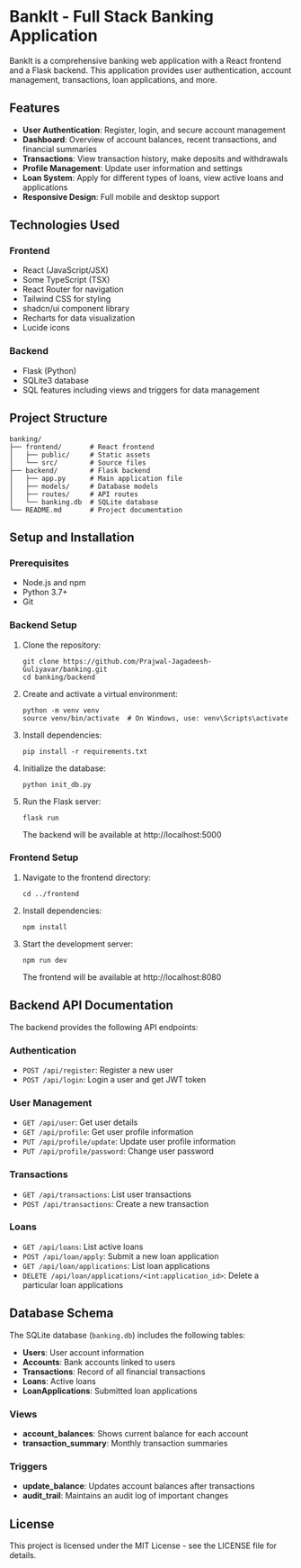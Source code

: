 
# BankIt - Full Stack Banking Application

BankIt is a comprehensive banking web application with a React frontend and a Flask backend. This application provides user authentication, account management, transactions, loan applications, and more.

## Features

- **User Authentication**: Register, login, and secure account management
- **Dashboard**: Overview of account balances, recent transactions, and financial summaries
- **Transactions**: View transaction history, make deposits and withdrawals
- **Profile Management**: Update user information and settings
- **Loan System**: Apply for different types of loans, view active loans and applications
- **Responsive Design**: Full mobile and desktop support

## Technologies Used

### Frontend
- React (JavaScript/JSX)
- Some TypeScript (TSX)
- React Router for navigation
- Tailwind CSS for styling
- shadcn/ui component library
- Recharts for data visualization
- Lucide icons

### Backend
- Flask (Python)
- SQLite3 database
- SQL features including views and triggers for data management

## Project Structure

```
banking/
├── frontend/       # React frontend
│   ├── public/     # Static assets
│   └── src/        # Source files
├── backend/        # Flask backend
│   ├── app.py      # Main application file
│   ├── models/     # Database models
│   ├── routes/     # API routes
│   └── banking.db  # SQLite database
└── README.md       # Project documentation
```

## Setup and Installation

### Prerequisites
- Node.js and npm
- Python 3.7+
- Git

### Backend Setup
1. Clone the repository:
   ```
   git clone https://github.com/Prajwal-Jagadeesh-Guliyavar/banking.git
   cd banking/backend
   ```

2. Create and activate a virtual environment:
   ```
   python -m venv venv
   source venv/bin/activate  # On Windows, use: venv\Scripts\activate
   ```

3. Install dependencies:
   ```
   pip install -r requirements.txt
   ```

4. Initialize the database:
   ```
   python init_db.py
   ```

5. Run the Flask server:
   ```
   flask run
   ```
   
   The backend will be available at http://localhost:5000

### Frontend Setup
1. Navigate to the frontend directory:
   ```
   cd ../frontend
   ```

2. Install dependencies:
   ```
   npm install
   ```

3. Start the development server:
   ```
   npm run dev
   ```
   
   The frontend will be available at http://localhost:8080

## Backend API Documentation

The backend provides the following API endpoints:

### Authentication
- `POST /api/register`: Register a new user
- `POST /api/login`: Login a user and get JWT token

### User Management
- `GET /api/user`: Get user details
- `GET /api/profile`: Get user profile information
- `PUT /api/profile/update`: Update user profile information
- `PUT /api/profile/password`: Change user password

### Transactions
- `GET /api/transactions`: List user transactions
- `POST /api/transactions`: Create a new transaction

### Loans
- `GET /api/loans`: List active loans
- `POST /api/loan/apply`: Submit a new loan application
- `GET /api/loan/applications`: List loan applications
- `DELETE /api/loan/applications/<int:application_id>`: Delete a particular loan applications

## Database Schema

The SQLite database (`banking.db`) includes the following tables:

- **Users**: User account information
- **Accounts**: Bank accounts linked to users
- **Transactions**: Record of all financial transactions
- **Loans**: Active loans
- **LoanApplications**: Submitted loan applications

### Views
- **account_balances**: Shows current balance for each account
- **transaction_summary**: Monthly transaction summaries

### Triggers
- **update_balance**: Updates account balances after transactions
- **audit_trail**: Maintains an audit log of important changes

## License

This project is licensed under the MIT License - see the LICENSE file for details.
